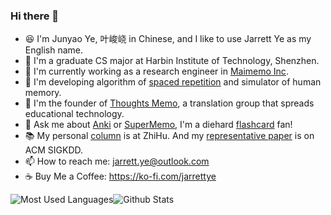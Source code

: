 ### Hi there 👋

<!--
**L-M-Sherlock/L-M-Sherlock** is a ✨ _special_ ✨ repository because its `README.md` (this file) appears on your GitHub profile.

Here are some ideas to get you started:

- 🔭 I’m currently working on ...
- 🌱 I’m currently learning ...
- 👯 I’m looking to collaborate on ...
- 🤔 I’m looking for help with ...
- 💬 Ask me about ...
- 📫 How to reach me: ...
- 😄 Pronouns: ...
- ⚡ Fun fact: ...
-->
- 😆 I'm Junyao Ye, 叶峻峣 in Chinese, and I like to use Jarrett Ye as my English name.
- 🏫 I'm a graduate CS major at Harbin Institute of Technology, Shenzhen.
- 🔭 I'm currently working as a research engineer in [Maimemo Inc](https://www.maimemo.com/).
- 🌱 I'm developing algorithm of [spaced repetition](https://en.wikipedia.org/wiki/Spaced_repetition) and simulator of human memory.
- 👯 I'm the founder of [Thoughts Memo](https://paratranz.cn/projects/3131), a translation group that spreads educational technology.
- 💬 Ask me about [Anki](https://apps.ankiweb.net/) or [SuperMemo](https://super-memory.com/), I'm a diehard [flashcard](https://en.wikipedia.org/wiki/Flashcard) fan!
- 📚 My personal [column](https://www.zhihu.com/column/c_1280249768422608896) is at ZhiHu. And my [representative paper](https://www.maimemo.com/paper/) is on ACM SIGKDD.
- 📫 How to reach me: jarrett.ye@outlook.com
- ☕️ Buy Me a Coffee: https://ko-fi.com/jarrettye

![Most Used Languages](https://github-readme-stats-l-m-sherlock.vercel.app/api/top-langs/?username=L-M-Sherlock&hide=html,css&theme=transparent&layout=donut)![Github Stats](https://github-readme-stats-l-m-sherlock.vercel.app/api?username=L-M-Sherlock&show_icons=true&theme=transparent&count_private=true)
